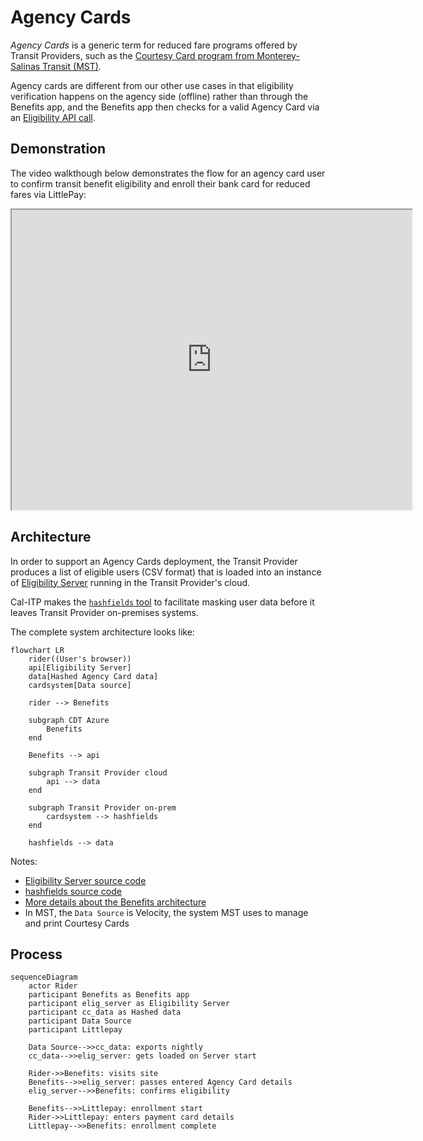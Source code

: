 # Agency Cards

_Agency Cards_ is a generic term for reduced fare programs offered by Transit Providers, such as the
[Courtesy Card program from Monterey-Salinas Transit (MST)](https://mst.org/riders-guide/how-to-ride/courtesy-card/).

Agency cards are different from our other use cases in that eligibility verification happens on the agency side (offline) rather
than through the Benefits app, and the Benefits app then checks for a valid Agency Card via an [Eligibility API call](https://docs.calitp.org/eligibility-api/specification/).

## Demonstration

The video walkthough below demonstrates the flow for an agency card user to confirm transit benefit eligibility and enroll their bank card for reduced fares via LittlePay:

<iframe src="https://drive.google.com/file/d/192mAPmf2HtXTwy9oq72R-NsB1UbXl52K/preview" width="640" height="480" allow="autoplay"></iframe>

## Architecture

In order to support an Agency Cards deployment, the Transit Provider produces a list of eligible users
(CSV format) that is loaded into an instance of [Eligibility Server](https://docs.calitp.org/eligibility-server/) running in the Transit Provider's cloud.

Cal-ITP makes the [`hashfields` tool](https://docs.calitp.org/hashfields) to facilitate masking user data before it leaves Transit Provider on-premises systems.

The complete system architecture looks like:

```mermaid
flowchart LR
    rider((User's browser))
    api[Eligibility Server]
    data[Hashed Agency Card data]
    cardsystem[Data source]

    rider --> Benefits

    subgraph CDT Azure
        Benefits
    end

    Benefits --> api

    subgraph Transit Provider cloud
        api --> data
    end

    subgraph Transit Provider on-prem
        cardsystem --> hashfields
    end

    hashfields --> data
```

Notes:

- [Eligibility Server source code](https://github.com/cal-itp/eligibility-server)
- [hashfields source code](https://github.com/cal-itp/hashfields)
- [More details about the Benefits architecture](../../deployment/infrastructure/#architecture)
- In MST, the `Data Source` is Velocity, the system MST uses to manage and print Courtesy Cards

## Process

```mermaid
sequenceDiagram
    actor Rider
    participant Benefits as Benefits app
    participant elig_server as Eligibility Server
    participant cc_data as Hashed data
    participant Data Source
    participant Littlepay

    Data Source-->>cc_data: exports nightly
    cc_data-->>elig_server: gets loaded on Server start

    Rider->>Benefits: visits site
    Benefits-->>elig_server: passes entered Agency Card details
    elig_server-->>Benefits: confirms eligibility

    Benefits-->>Littlepay: enrollment start
    Rider->>Littlepay: enters payment card details
    Littlepay-->>Benefits: enrollment complete
```

